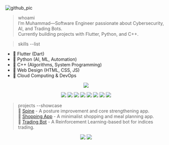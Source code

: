 
![github_pic](https://github.com/user-attachments/assets/7d2d54e2-13b2-492d-b238-f4b925b72226)

> whoami  
I’m Muhammad—Software Engineer passionate about Cybersecurity, AI, and Trading Bots.  
Currently building projects with Flutter, Python, and C++.  

> skills --list  
- 🔹 Flutter (Dart)  
- 🔹 Python (AI, ML, Automation)  
- 🔹 C++ (Algorithms, System Programming)  
- 🔹 Web Design (HTML, CSS, JS)  
- 🔹 Cloud Computing & DevOps  
<p align="center"> <img src="https://readme-typing-svg.herokuapp.com?font=Fira+Code&size=22&duration=2500&pause=800&color=38C172&center=true&vCenter=true&width=600&lines=Tech+Stack%3A;Flutter+%7C+Dart;Python+%7C+C%2B%2B+%7C+JavaScript;Firebase+%7C+GitHub+%7C+Linux" /> </p> <p align="center"> <img src="https://img.shields.io/badge/Flutter-02569B?style=for-the-badge&logo=flutter&logoColor=white" /> <img src="https://img.shields.io/badge/Dart-0175C2?style=for-the-badge&logo=dart&logoColor=white" /> <img src="https://img.shields.io/badge/Python-3776AB?style=for-the-badge&logo=python&logoColor=white" /> <img src="https://img.shields.io/badge/C++-00599C?style=for-the-badge&logo=cplusplus&logoColor=white" /> <img src="https://img.shields.io/badge/JavaScript-F7DF1E?style=for-the-badge&logo=javascript&logoColor=black" /> <img src="https://img.shields.io/badge/Firebase-FFCA28?style=for-the-badge&logo=firebase&logoColor=black" /> <img src="https://img.shields.io/badge/GitHub-181717?style=for-the-badge&logo=github&logoColor=white" /> <img src="https://img.shields.io/badge/Linux-FCC624?style=for-the-badge&logo=linux&logoColor=black" /> </p>


> projects --showcase  
🔹 [Spine](#) - A posture improvement and core strengthening app.  
🔹 [Shopping App](#) - A minimalist shopping and meal planning app.  
🔹 [Trading Bot](#) - A Reinforcement Learning-based bot for indices trading.  



<p align="center"> <img src="https://github-readme-streak-stats.herokuapp.com/?user=Moh-dakai&theme=tokyonight&hide_border=true" /> <img src="https://github-readme-stats.vercel.app/api/top-langs/?username=Moh-dakai&layout=compact&theme=tokyonight&hide_border=true" /> </p>
